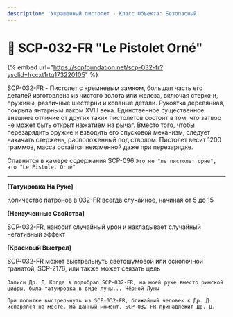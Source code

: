 ```yaml
---
description: 'Украшенный пистолет - Класс Объекта: Безопасный'
---
```


# 🔫 SCP-032-FR "Le Pistolet Orné"

{% embed url="https://scpfoundation.net/scp-032-fr?ysclid=lrccxt1rtq173220105" %}

SCP-032-FR - Пистолет с кремневым замком, большая часть его деталей изготовлена из чистого золота или железа, включая стержни, пружины, различные шестерни и кованые детали. Рукоятка деревянная, покрыта янтарным лаком XVIII века. Единственное существенное внешнее отличие от других таких пистолетов состоит в том, что затвор не может быть открыт нажатием на рычаг. Вместо того, чтобы перезарядить оружие и взводить его спусковой механизм, следует накачать стержень, расположенный под стволом. Пистолет весит 1200 граммов, масса остаётся неизменной даже при перезарядке.

Спавнится в камере содержания SCP-096 `Это не "ле пистолет орне", это "Le Pistolet Orné"`

***

**\[Татуировка На Руке]**&#x20;

Количество патронов в 032-FR всегда случайное, начиная от 5 до 15&#x20;

**\[Неизученные Свойства]**&#x20;

SCP-032-FR, наносит случайный урон и накладывает случайный негативный эффект&#x20;

**\[Красивый Выстрел]**&#x20;

SCP-032-FR может выстрельнуть светошумовой или осколочной гранатой, SCP-2176, или также может связать цель

`Записи Др. Д.` `Когда я подобрал SCP-032-FR, на моей руке вместо римской цифры, была татуировка в виде луны... Чёрной Луны`

`При попытке выстрельнуть из SCP-032-FR, ближайший человек к Др. Д. испарялся на месте. На данный момент, SCP-032-FR принадлежит Др. Д.`

